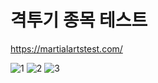 # 격투기 종목 테스트

https://martialartstest.com/

![1](https://user-images.githubusercontent.com/76730867/125404152-489ffc80-e3f1-11eb-81cf-f5063767abfd.PNG)
![2](https://user-images.githubusercontent.com/76730867/125404657-d1b73380-e3f1-11eb-9616-cf5abd6a9686.PNG)
![3](https://user-images.githubusercontent.com/76730867/125404661-d2e86080-e3f1-11eb-9f3b-21205d02bef8.PNG)
